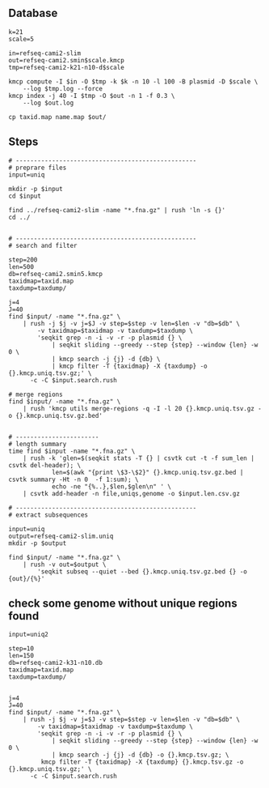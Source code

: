 ## Database

    k=21
    scale=5
    
    in=refseq-cami2-slim 
    out=refseq-cami2.smin$scale.kmcp
    tmp=refseq-cami2-k21-n10-d$scale
    
    kmcp compute -I $in -O $tmp -k $k -n 10 -l 100 -B plasmid -D $scale \
        --log $tmp.log --force        
    kmcp index -j 40 -I $tmp -O $out -n 1 -f 0.3 \
        --log $out.log
    
    cp taxid.map name.map $out/

## Steps

    # --------------------------------------------------
    # preprare files
    input=uniq
    
    mkdir -p $input
    cd $input
    
    find ../refseq-cami2-slim -name "*.fna.gz" | rush 'ln -s {}'
    cd ../
    

    # --------------------------------------------------
    # search and filter
    
    step=200
    len=500
    db=refseq-cami2.smin5.kmcp
    taxidmap=taxid.map
    taxdump=taxdump/
    
    j=4
    J=40
    find $input/ -name "*.fna.gz" \
        | rush -j $j -v j=$J -v step=$step -v len=$len -v "db=$db" \
            -v taxidmap=$taxidmap -v taxdump=$taxdump \
            'seqkit grep -n -i -v -r -p plasmid {} \
                | seqkit sliding --greedy --step {step} --window {len} -w 0 \
                | kmcp search -j {j} -d {db} \
                | kmcp filter -T {taxidmap} -X {taxdump} -o {}.kmcp.uniq.tsv.gz;' \
          -c -C $input.search.rush
    
    # merge regions
    find $input/ -name "*.fna.gz" \
        | rush 'kmcp utils merge-regions -q -I -l 20 {}.kmcp.uniq.tsv.gz -o {}.kmcp.uniq.tsv.gz.bed'

    
    # -----------------------
    # length summary
    time find $input -name "*.fna.gz" \
        | rush -k 'glen=$(seqkit stats -T {} | csvtk cut -t -f sum_len | csvtk del-header); \
                len=$(awk "{print \$3-\$2}" {}.kmcp.uniq.tsv.gz.bed | csvtk summary -Ht -n 0  -f 1:sum); \
                echo -ne "{%..},$len,$glen\n" ' \
        | csvtk add-header -n file,uniqs,genome -o $input.len.csv.gz

    # --------------------------------------------------
    # extract subsequences
    
    input=uniq
    output=refseq-cami2-slim.uniq
    mkdir -p $output
    
    find $input/ -name "*.fna.gz" \
        | rush -v out=$output \
            'seqkit subseq --quiet --bed {}.kmcp.uniq.tsv.gz.bed {} -o {out}/{%}'

## check some genome without unique regions found

    input=uniq2
    
    step=10
    len=150
    db=refseq-cami2-k31-n10.db
    taxidmap=taxid.map
    taxdump=taxdump/
    
    
    j=4
    J=40
    find $input/ -name "*.fna.gz" \
        | rush -j $j -v j=$J -v step=$step -v len=$len -v "db=$db" \
            -v taxidmap=$taxidmap -v taxdump=$taxdump \
            'seqkit grep -n -i -v -r -p plasmid {} \
                | seqkit sliding --greedy --step {step} --window {len} -w 0 \
                | kmcp search -j {j} -d {db} -o {}.kmcp.tsv.gz; \
             kmcp filter -T {taxidmap} -X {taxdump} {}.kmcp.tsv.gz -o {}.kmcp.uniq.tsv.gz;' \
          -c -C $input.search.rush
